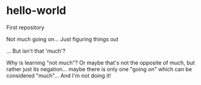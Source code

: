 # hello-world
First repository

Not much going on... Just figuring things out

... But isn't that 'much'?

Why is learning "not much"? Or maybe that's not the opposite of much, but rather just its negation... maybe there is only one "going on" which can be considered "much"... And I'm not doing it!
